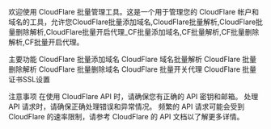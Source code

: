 欢迎使用 CloudFlare 批量管理工具。这是一个用于管理您的 CloudFlare 帐户和域名的工具，允许您CloudFlare批量添加域名,CloudFlare批量解析,CloudFlare批量删除解析,CloudFlare批量开启代理_CF批量添加域名,CF批量解析,CF批量删除解析,CF批量开启代理。

主要功能
CloudFlare 批量添加域名
CloudFlare 域名批量解析
CloudFlare 批量删除解析
CloudFlare 批量删除域名
CloudFlare 批量开关代理
CloudFlare 批量证书SSL设置

注意事项
在使用 CloudFlare API 时，请确保您有正确的 API 密钥和邮箱。
处理 API 请求时，请确保正确处理错误和异常情况。
频繁的 API 请求可能会受到 CloudFlare 的速率限制，请参考 CloudFlare 的 API 文档以了解更多详情。
